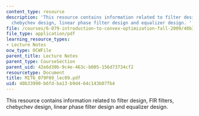 ```yaml
---
content_type: resource
description: 'This resource contains information related to filter design, FIR filters,
  chebychev design, linear phase filter design and equalizer design. '
file: /courses/6-079-introduction-to-convex-optimization-fall-2009/40b33990b6fdba13b9d464c143b07fb4_MIT6_079F09_lec09.pdf
file_type: application/pdf
learning_resource_types:
- Lecture Notes
ocw_type: OCWFile
parent_title: Lecture Notes
parent_type: CourseSection
parent_uid: 42e6d30b-9c4e-463c-b005-156d73734cf2
resourcetype: Document
title: MIT6_079F09_lec09.pdf
uid: 40b33990-b6fd-ba13-b9d4-64c143b07fb4
---
```

This resource contains information related to filter design, FIR filters, chebychev design, linear phase filter design and equalizer design. 

